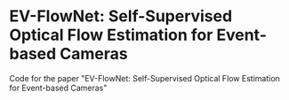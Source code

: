 # EV-FlowNet: Self-Supervised Optical Flow Estimation for Event-based Cameras
Code for the paper "EV-FlowNet: Self-Supervised Optical Flow Estimation for Event-based Cameras"
